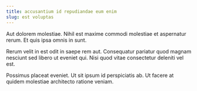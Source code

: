 ```yaml
---
title: accusantium id repudiandae eum enim
slug: est voluptas
---
```


Aut dolorem molestiae. Nihil est maxime commodi molestiae et aspernatur rerum. Et quis ipsa omnis in sunt.

Rerum velit in est odit in saepe rem aut. Consequatur pariatur quod magnam nesciunt sed libero ut eveniet qui. Nisi quod vitae consectetur deleniti vel est.

Possimus placeat eveniet. Ut sit ipsum id perspiciatis ab. Ut facere at quidem molestiae architecto ratione veniam.
